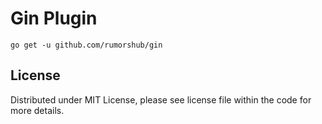 # Gin Plugin

```shell
go get -u github.com/rumorshub/gin
```

## License

Distributed under MIT License, please see license file within the code for more details.
